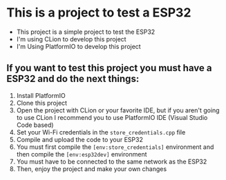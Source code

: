 # This is a project to test a ESP32

- This project is a simple project to test the ESP32
- I'm using CLion to develop this project
- I'm Using PlatformIO to develop this project

## If you want to test this project you must have a ESP32 and do the next things:

1. Install PlatformIO
2. Clone this project
3. Open the project with CLion or your favorite IDE, but if you aren't going to use CLion I recommend you to use
   PlatformIO IDE (Visual Studio Code based)
4. Set your Wi-Fi credentials in the `store_credentials.cpp` file
5. Compile and upload the code to your ESP32
6. You must first compile the `[env:store_credentials]` environment and then compile the `[env:esp32dev]` environment
7. You must have to be connected to the same network as the ESP32
8. Then, enjoy the project and make your own changes